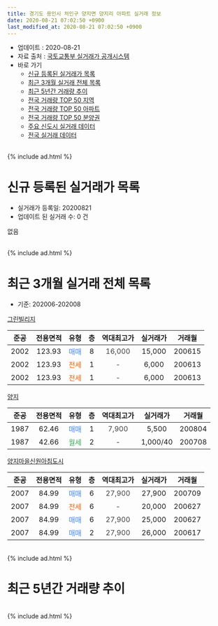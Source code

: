 ```yaml
---
title: 경기도 용인시 처인구 양지면 양지리 아파트 실거래 정보
date: 2020-08-21 07:02:50 +0900
last_modified_at: 2020-08-21 07:02:50 +0900
---
```


* 업데이트 : 2020-08-21
* 자료 출처 : [국토교통부 실거래가 공개시스템](http://rt.molit.go.kr)
* 바로 가기
    * [신규 등록된 실거래가 목록](#신규-등록된-실거래가-목록)
    * [최근 3개월 실거래 전체 목록](#최근-3개월-실거래-전체-목록)
    * [최근 5년간 거래량 추이](#최근-5년간-거래량-추이)
    * [전국 거래량 TOP 50 지역](https://inasie.github.io/apt-trade-info/최근-3개월-전국에서-가장-거래가-많이-발생한-지역)
    * [전국 거래량 TOP 50 아파트](https://inasie.github.io/apt-trade-info/최근-3개월-전국에서-가장-거래가-많이-발생한-아파트)
    * [전국 거래량 TOP 50 분양권](https://inasie.github.io/apt-trade-info/최근-3개월-전국에서-가장-거래가-많이-발생한-분양권)
    * [주요 신도시 실거래 데이터](https://inasie.github.io/apt-trade-info/주요-신도시)
    * [전국 실거래 데이터](https://inasie.github.io/apt-trade-info/전국)
<br>
{% include ad.html %}
<br>

# 신규 등록된 실거래가 목록
* 실거래가 등록일: 20200821
* 업데이트 된 실거래 수: 0 건

없음

<br>
{% include ad.html %}
<br>

# 최근 3개월 실거래 전체 목록
* 기준: 202006-202008


[그린빌리지](https://search.naver.com/search.naver?query=%EA%B2%BD%EA%B8%B0%EB%8F%84+%EC%9A%A9%EC%9D%B8%EC%8B%9C+%EC%B2%98%EC%9D%B8%EA%B5%AC+%EC%96%91%EC%A7%80%EB%A9%B4+%EC%96%91%EC%A7%80%EB%A6%AC+%EA%B7%B8%EB%A6%B0%EB%B9%8C%EB%A6%AC%EC%A7%80)

|준공|전용면적|유형|층|역대최고가|실거래가|거래월|
|:---:|:---:|:---:|:---:|:---:|:---:|:---:|
|2002|123.93|<span style="color:#4285f3">매매</span>|8|<span style="color:#444444">16,000</span>|15,000|200615|
|2002|123.93|<span style="color:#ff5a00">전세</span>|1|<span style="color:#444444">-</span>|6,000|200613|
|2002|123.93|<span style="color:#ff5a00">전세</span>|1|<span style="color:#444444">-</span>|6,000|200613|

[양지](https://search.naver.com/search.naver?query=%EA%B2%BD%EA%B8%B0%EB%8F%84+%EC%9A%A9%EC%9D%B8%EC%8B%9C+%EC%B2%98%EC%9D%B8%EA%B5%AC+%EC%96%91%EC%A7%80%EB%A9%B4+%EC%96%91%EC%A7%80%EB%A6%AC+%EC%96%91%EC%A7%80)

|준공|전용면적|유형|층|역대최고가|실거래가|거래월|
|:---:|:---:|:---:|:---:|:---:|:---:|:---:|
|1987|62.46|<span style="color:#4285f3">매매</span>|1|<span style="color:#444444">7,900</span>|5,500|200804|
|1987|42.66|<span style="color:#34a853">월세</span>|2|<span style="color:#444444">-</span>|1,000/40|200708|

[양지마을신원아침도시](https://search.naver.com/search.naver?query=%EA%B2%BD%EA%B8%B0%EB%8F%84+%EC%9A%A9%EC%9D%B8%EC%8B%9C+%EC%B2%98%EC%9D%B8%EA%B5%AC+%EC%96%91%EC%A7%80%EB%A9%B4+%EC%96%91%EC%A7%80%EB%A6%AC+%EC%96%91%EC%A7%80%EB%A7%88%EC%9D%84%EC%8B%A0%EC%9B%90%EC%95%84%EC%B9%A8%EB%8F%84%EC%8B%9C)

|준공|전용면적|유형|층|역대최고가|실거래가|거래월|
|:---:|:---:|:---:|:---:|:---:|:---:|:---:|
|2007|84.99|<span style="color:#4285f3">매매</span>|6|<span style="color:#444444">27,900</span>|27,900|200709|
|2007|84.99|<span style="color:#ff5a00">전세</span>|6|<span style="color:#444444">-</span>|20,000|200627|
|2007|84.99|<span style="color:#4285f3">매매</span>|6|<span style="color:#444444">27,900</span>|25,000|200627|
|2007|84.99|<span style="color:#4285f3">매매</span>|2|<span style="color:#444444">27,900</span>|26,000|200617|


<br>
{% include ad.html %}
<br>

# 최근 5년간 거래량 추이


<div style="width:100%;">
    <canvas id="deal_progress" height="200"></canvas>
</div>

<script>
new Chart(document.getElementById("deal_progress"), {
    type: 'line',
    data: {
        labels: ['201508','201509','201510','201511','201512','201601','201602','201603','201604','201605','201606','201607','201608','201609','201610','201611','201612','201701','201702','201703','201704','201705','201706','201707','201708','201709','201710','201711','201712','201801','201802','201803','201804','201805','201806','201807','201808','201809','201810','201811','201812','201901','201902','201903','201904','201905','201906','201907','201908','201909','201910','201911','201912','202001','202002','202003','202004','202005','202006','202007','202008'],
        datasets: [{
            label: '매매',
            pointRadius: 1,
            data: [0, 3, 2, 0, 2, 3, 4, 0, 3, 1, 2, 3, 1, 2, 0, 2, 1, 1, 1, 4, 0, 0, 1, 1, 0, 1, 0, 2, 3, 1, 0, 1, 2, 1, 0, 2, 1, 3, 2, 0, 0, 2, 0, 0, 1, 5, 1, 1, 1, 1, 0, 1, 0, 1, 0, 0, 4, 1, 3, 1, 1],
            borderColor: "rgba(255, 201, 14, 1)",
            backgroundColor: "rgba(255, 201, 14, 0.5)",
            fill: false,
            lineTension: 0
        },{
            label: '전월세',
            pointRadius: 1,
            data: [2, 0, 1, 0, 0, 1, 2, 0, 1, 0, 1, 0, 2, 0, 0, 0, 0, 0, 0, 0, 0, 0, 1, 1, 2, 0, 0, 0, 0, 2, 0, 0, 0, 1, 5, 0, 0, 2, 0, 0, 3, 0, 1, 0, 1, 2, 2, 0, 0, 1, 2, 0, 1, 1, 0, 1, 0, 2, 3, 1, 0],
            borderColor: "rgba(0, 141, 185, 1)",
            backgroundColor: "rgba(0, 141, 185, 0.5)",
            fill: false,
            lineTension: 0
        }
        ]
    },
    options: {
        responsive: true,
        title: {
            display: false
        },
        tooltips: {
            mode: 'index',
            intersect: false
        },
        hover: {
            mode: 'nearest',
            intersect: true
        },
        scales: {
            xAxes: [{
                display: true,
                scaleLabel: {
                    display: true,
                    labelString: '년/월'
                }
            }],
            yAxes: [{
                display: true,
                ticks: {
                    suggestedMin: 0,
                },
                scaleLabel: {
                    display: true,
                    labelString: '실거래 수'
                }
            }]
        }
    }
});

</script>


<br>
{% include ad.html %}
<br>

